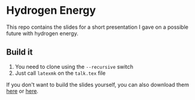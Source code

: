 # Hydrogen Energy

This repo contains the slides for a short presentation I gave on a possible future with hydrogen energy.

## Build it
1. You need to clone using the `--recursive` switch
2. Just call `latexmk` on the `talk.tex` file

If you don't want to build the slides yourself, you can also download them [here](https://raw.githubusercontent.com/LukasPietzschmann/hydrogen-energy/build/talk.pdf) or [here](https://github.com/LukasPietzschmann/hydrogen-energy/blob/build/talk.pdf).
